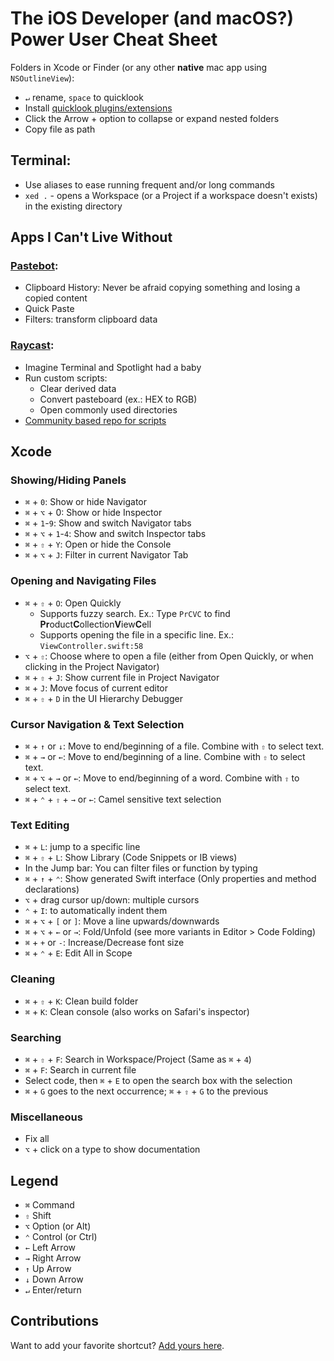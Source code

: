 # The iOS Developer (and macOS?) Power User Cheat Sheet

Folders in Xcode or Finder (or any other **native** mac app using `NSOutlineView`):
- `↵` rename, `space` to quicklook
- Install [quicklook plugins/extensions](https://github.com/sindresorhus/quick-look-plugins)
- Click the Arrow + option to collapse or expand nested folders
- Copy file as path

## Terminal:
- Use aliases to ease running frequent and/or long commands
- `xed .` - opens a Workspace (or a Project if a workspace doesn't exists) in the existing directory

## Apps I Can't Live Without

### [Pastebot](https://tapbots.com/pastebot):
- Clipboard History: Never be afraid copying something and losing a copied content
- Quick Paste
- Filters: transform clipboard data

### [Raycast](https://raycast.com):
- Imagine Terminal and Spotlight had a baby
- Run custom scripts:
	- Clear derived data
	- Convert pasteboard (ex.: HEX to RGB)
	- Open commonly used directories
- [Community based repo for scripts](https://github.com/raycast/script-commands)

## Xcode

### Showing/Hiding Panels
- `⌘` + `0`: Show or hide Navigator
- `⌘` + `⌥` + 0: Show or hide Inspector
- `⌘` + `1`-`9`: Show and switch Navigator tabs
- `⌘` + `⌥` + `1`-`4`: Show and switch Inspector tabs
- `⌘` + `⇧` + `Y`: Open or hide the Console
- `⌘` + `⌥` + `J`: Filter in current Navigator Tab

### Opening and Navigating Files
- `⌘` + `⇧` + `O`: Open Quickly
	- Supports fuzzy search. Ex.: Type `PrCVC` to find **Pr**oduct**C**ollection**V**iew**C**ell
	- Supports opening the file in a specific line. Ex.: `ViewController.swift:58`
- `⌥` + `⇧`: Choose where to open a file (either from Open Quickly, or when clicking in the Project Navigator)
- `⌘` + `⇧` + `J`: Show current file in Project Navigator
- `⌘` + `J`: Move focus of current editor
- `⌘` + `⇧` + `D` in the UI Hierarchy Debugger

### Cursor Navigation & Text Selection
- `⌘` + `↑` or `↓`: Move to end/beginning of a file. Combine with `⇧` to select text.
- `⌘` + `→` or `←`: Move to end/beginning of a line. Combine with `⇧` to select text.
- `⌘` + `⌥` + `→` or `←`: Move to end/beginning of a word. Combine with `⇧` to select text.
- `⌘` + `⌃` + `⇧` + `→` or `←`: Camel sensitive text selection

### Text Editing
- `⌘` + `L`: jump to a specific line
- `⌘` + `⇧` + `L`: Show Library (Code Snippets or IB views)
- In the Jump bar: You can filter files or function by typing
- `⌘` + `↑` + `⌃`: Show generated Swift interface (Only properties and method declarations)
- `⌥` + drag cursor up/down: multiple cursors
- `⌃` + `I`: to automatically indent them
- `⌘` + `⌥` + `[` or `]`: Move a line upwards/downwards
- `⌘` + `⌥` + `←` or `→`: Fold/Unfold (see more variants in Editor > Code Folding)
- `⌘` + `+` or `-`: Increase/Decrease font size
- `⌘` + `⌃` + `E`: Edit All in Scope

### Cleaning
- `⌘` + `⇧` + `K`: Clean build folder
- `⌘` + `K`: Clean console (also works on Safari's inspector)

### Searching
- `⌘` + `⇧` + `F`: Search in Workspace/Project (Same as `⌘` + `4`)
- `⌘` + `F`: Search in current file
- Select code, then `⌘` + `E` to open the search box with the selection
- `⌘` + `G` goes to the next occurrence; `⌘` + `⇧` + `G` to the previous

### Miscellaneous
- Fix all
- `⌥` + click on a type to show documentation

## Legend
- `⌘` Command
- `⇧` Shift
- `⌥` Option (or Alt)
- `⌃` Control (or Ctrl)
- `←` Left Arrow
- `→` Right Arrow
- `↑` Up Arrow
- `↓` Down Arrow
- `↵` Enter/return

## Contributions

Want to add your favorite shortcut? [Add yours here](https://github.com/natanrolnik/TipsAndTricks/blob/master/Index.md).